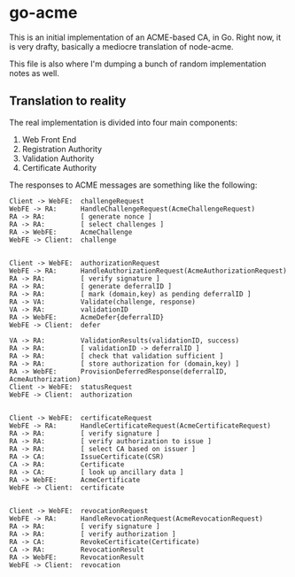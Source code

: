 go-acme
=======

This is an initial implementation of an ACME-based CA, in Go.  Right now, it is very drafty, basically a mediocre translation of node-acme.

This file is also where I'm dumping a bunch of random implementation notes as well.


Translation to reality
----------------------

The real implementation is divided into four main components:

1. Web Front End
2. Registration Authority
3. Validation Authority
4. Certificate Authority

The responses to ACME messages are something like the following:

```
Client -> WebFE:  challengeRequest
WebFE -> RA:      HandleChallengeRequest(AcmeChallengeRequest)
RA -> RA:         [ generate nonce ]
RA -> RA:         [ select challenges ]
RA -> WebFE:      AcmeChallenge
WebFE -> Client:  challenge


Client -> WebFE:  authorizationRequest
WebFE -> RA:      HandleAuthorizationRequest(AcmeAuthorizationRequest)
RA -> RA:         [ verify signature ]
RA -> RA:         [ generate deferralID ]
RA -> RA:         [ mark (domain,key) as pending deferralID ]
RA -> VA:         Validate(challenge, response)
VA -> RA:         validationID
RA -> WebFE:      AcmeDefer{deferralID}
WebFE -> Client:  defer

VA -> RA:         ValidationResults(validationID, success)
RA -> RA:         [ validationID -> deferralID ]
RA -> RA:         [ check that validation sufficient ]
RA -> RA:         [ store authorization for (domain,key) ]
RA -> WebFE:      ProvisionDeferredResponse(deferralID, AcmeAuthorization)
Client -> WebFE:  statusRequest
WebFE -> Client:  authorization


Client -> WebFE:  certificateRequest
WebFE -> RA:      HandleCertificateRequest(AcmeCertificateRequest)
RA -> RA:         [ verify signature ]
RA -> RA:         [ verify authorization to issue ]
RA -> RA:         [ select CA based on issuer ]
RA -> CA:         IssueCertificate(CSR)
CA -> RA:         Certificate
RA -> CA:         [ look up ancillary data ]
RA -> WebFE:      AcmeCertificate
WebFE -> Client:  certificate


Client -> WebFE:  revocationRequest
WebFE -> RA:      HandleRevocationRequest(AcmeRevocationRequest)
RA -> RA:         [ verify signature ]
RA -> RA:         [ verify authorization ]
RA -> CA:         RevokeCertificate(Certificate)
CA -> RA:         RevocationResult
RA -> WebFE:      RevocationResult
WebFE -> Client:  revocation
```




